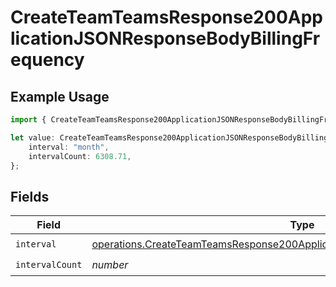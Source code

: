 # CreateTeamTeamsResponse200ApplicationJSONResponseBodyBillingFrequency

## Example Usage

```typescript
import { CreateTeamTeamsResponse200ApplicationJSONResponseBodyBillingFrequency } from "@vercel/sdk/models/operations";

let value: CreateTeamTeamsResponse200ApplicationJSONResponseBodyBillingFrequency = {
    interval: "month",
    intervalCount: 6308.71,
};
```

## Fields

| Field                                                                                                                                                                              | Type                                                                                                                                                                               | Required                                                                                                                                                                           | Description                                                                                                                                                                        |
| ---------------------------------------------------------------------------------------------------------------------------------------------------------------------------------- | ---------------------------------------------------------------------------------------------------------------------------------------------------------------------------------- | ---------------------------------------------------------------------------------------------------------------------------------------------------------------------------------- | ---------------------------------------------------------------------------------------------------------------------------------------------------------------------------------- |
| `interval`                                                                                                                                                                         | [operations.CreateTeamTeamsResponse200ApplicationJSONResponseBodyBillingInterval](../../models/operations/createteamteamsresponse200applicationjsonresponsebodybillinginterval.md) | :heavy_check_mark:                                                                                                                                                                 | N/A                                                                                                                                                                                |
| `intervalCount`                                                                                                                                                                    | *number*                                                                                                                                                                           | :heavy_check_mark:                                                                                                                                                                 | N/A                                                                                                                                                                                |
